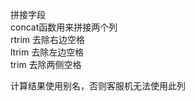 拼接字段    
concat函数用来拼接两个列    
rtrim   去除右边空格  
ltrim   去除左边空格  
trim    去除两侧空格  

计算结果使用别名，否则客服机无法使用此列  
